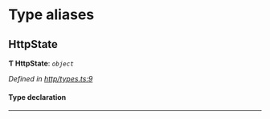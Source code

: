 

# Type aliases

<a id="httpstate"></a>

##  HttpState

**Ƭ HttpState**: *`object`*

*Defined in [http/types.ts:9](https://github.com/polkadot-js/api/blob/d1825c7/packages/rpc-provider/src/http/types.ts#L9)*

#### Type declaration

___


